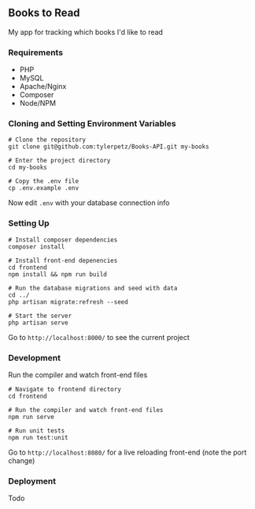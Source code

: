 ## Books to Read
My app for tracking which books I'd like to read

### Requirements
* PHP
* MySQL
* Apache/Nginx
* Composer
* Node/NPM

### Cloning and Setting Environment Variables

```
# Clone the repository
git clone git@github.com:tylerpetz/Books-API.git my-books

# Enter the project directory
cd my-books

# Copy the .env file
cp .env.example .env
```

Now edit `.env` with your database connection info

### Setting Up

```
# Install composer dependencies
composer install

# Install front-end depenencies
cd frontend
npm install && npm run build

# Run the database migrations and seed with data
cd ../
php artisan migrate:refresh --seed

# Start the server
php artisan serve
```

Go to `http://localhost:8000/` to see the current project

### Development

Run the compiler and watch front-end files

```
# Navigate to frontend directory
cd frontend

# Run the compiler and watch front-end files
npm run serve

# Run unit tests
npm run test:unit
```

Go to `http://localhost:8080/` for a live reloading front-end (note the port change)

### Deployment

Todo